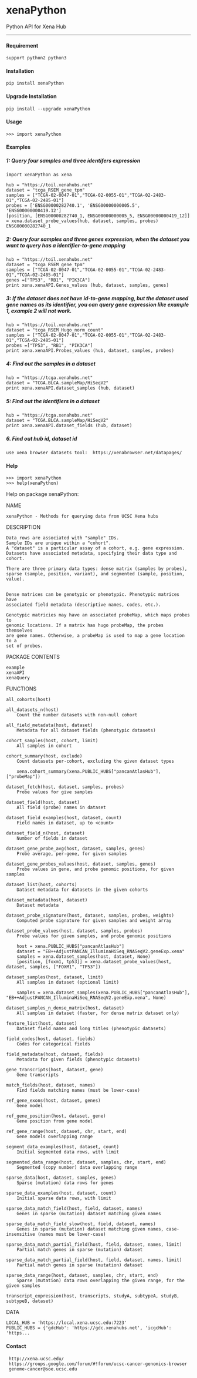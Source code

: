 # xenaPython
Python API for Xena Hub

---------

#### Requirement
    support python2 python3


#### Installation
    pip install xenaPython


#### Upgrade Installation
    pip install --upgrade xenaPython


#### Usage
    >>> import xenaPython

#### Examples

##### 1: Query four samples and three identifers expression
    import xenaPython as xena

    hub = "https://toil.xenahubs.net"
    dataset = "tcga_RSEM_gene_tpm"
    samples = ["TCGA-02-0047-01","TCGA-02-0055-01","TCGA-02-2483-01","TCGA-02-2485-01"]
    probes = ['ENSG00000282740.1', 'ENSG00000000005.5', 'ENSG00000000419.12']
    [position, [ENSG00000282740_1, ENSG00000000005_5, ENSG00000000419_12]] = xena.dataset_probe_values(hub, dataset, samples, probes)
    ENSG00000282740_1
    
##### 2: Query four samples and three genes expression, when the dataset you want to query has a identifier-to-gene mapping
    hub = "https://toil.xenahubs.net"
    dataset = "tcga_RSEM_gene_tpm"
    samples = ["TCGA-02-0047-01","TCGA-02-0055-01","TCGA-02-2483-01","TCGA-02-2485-01"]
    genes =["TP53", "RB1", "PIK3CA"]
    print xena.xenaAPI.Genes_values (hub, dataset, samples, genes)

##### 3: If the dataset does not have id-to-gene mapping, but the dataset used gene names as its identifier, you can query gene expression like example 1, example 2 will not work.
    hub = "https://toil.xenahubs.net"
    dataset = "tcga_RSEM_Hugo_norm_count"
    samples = ["TCGA-02-0047-01","TCGA-02-0055-01","TCGA-02-2483-01","TCGA-02-2485-01"]
    probes =["TP53", "RB1", "PIK3CA"]
    print xena.xenaAPI.Probes_values (hub, dataset, samples, probes)

##### 4: Find out the samples in a dataset
    hub = "https://tcga.xenahubs.net"
    dataset = "TCGA.BLCA.sampleMap/HiSeqV2"
    print xena.xenaAPI.dataset_samples (hub, dataset)

##### 5: Find out the identifiers in a dataset
    hub = "https://tcga.xenahubs.net"
    dataset = "TCGA.BLCA.sampleMap/HiSeqV2"
    print xena.xenaAPI.dataset_fields (hub, dataset)

##### 6. Find out hub id, dataset id
    use xena browser datasets tool:  https://xenabrowser.net/datapages/

#### Help
    >>> import xenaPython
    >>> help(xenaPython)
    
Help on package xenaPython:

NAME

    xenaPython - Methods for querying data from UCSC Xena hubs

DESCRIPTION

    Data rows are associated with "sample" IDs.
    Sample IDs are unique within a "cohort".
    A "dataset" is a particular assay of a cohort, e.g. gene expression.
    Datasets have associated metadata, specifying their data type and cohort.
    
    There are three primary data types: dense matrix (samples by probes),
    sparse (sample, position, variant), and segmented (sample, position, value).
    
    
    Dense matrices can be genotypic or phenotypic. Phenotypic matrices have
    associated field metadata (descriptive names, codes, etc.).
    
    Genotypic matricies may have an associated probeMap, which maps probes to
    genomic locations. If a matrix has hugo probeMap, the probes themselves
    are gene names. Otherwise, a probeMap is used to map a gene location to a
    set of probes.

PACKAGE CONTENTS

    example
    xenaAPI
    xenaQuery

FUNCTIONS

    all_cohorts(host)
    
    all_datasets_n(host)
        Count the number datasets with non-null cohort
    
    all_field_metadata(host, dataset)
        Metadata for all dataset fields (phenotypic datasets)
    
    cohort_samples(host, cohort, limit)
        All samples in cohort
    
    cohort_summary(host, exclude)
        Count datasets per-cohort, excluding the given dataset types
        
        xena.cohort_summary(xena.PUBLIC_HUBS["pancanAtlasHub"], ["probeMap"])
    
    dataset_fetch(host, dataset, samples, probes)
        Probe values for give samples
    
    dataset_field(host, dataset)
        All field (probe) names in dataset
    
    dataset_field_examples(host, dataset, count)
        Field names in dataset, up to <count>
    
    dataset_field_n(host, dataset)
        Number of fields in dataset
    
    dataset_gene_probe_avg(host, dataset, samples, genes)
        Probe average, per-gene, for given samples
    
    dataset_gene_probes_values(host, dataset, samples, genes)
        Probe values in gene, and probe genomic positions, for given samples
    
    dataset_list(host, cohorts)
        Dataset metadata for datasets in the given cohorts
    
    dataset_metadata(host, dataset)
        Dataset metadata

    dataset_probe_signature(host, dataset, samples, probes, weights)
        Computed probe signature for given samples and weight array
    
    dataset_probe_values(host, dataset, samples, probes)
        Probe values for given samples, and probe genomic positions
        
        host = xena.PUBLIC_HUBS["pancanAtlasHub"]
        dataset = "EB++AdjustPANCAN_IlluminaHiSeq_RNASeqV2.geneExp.xena"
        samples = xena.dataset_samples(host, dataset, None)
        [position, [foxm1, tp53]] = xena.dataset_probe_values(host, dataset, samples, ["FOXM1", "TP53"])
    
    dataset_samples(host, dataset, limit)
        All samples in dataset (optional limit)
        
        samples = xena.dataset_samples(xena.PUBLIC_HUBS["pancanAtlasHub"], "EB++AdjustPANCAN_IlluminaHiSeq_RNASeqV2.geneExp.xena", None)
    
    dataset_samples_n_dense_matrix(host, dataset)
        All samples in dataset (faster, for dense matrix dataset only)
    
    feature_list(host, dataset)
        Dataset field names and long titles (phenotypic datasets)
    
    field_codes(host, dataset, fields)
        Codes for categorical fields
    
    field_metadata(host, dataset, fields)
        Metadata for given fields (phenotypic datasets)
    
    gene_transcripts(host, dataset, gene)
        Gene transcripts
    
    match_fields(host, dataset, names)
        Find fields matching names (must be lower-case)
    
    ref_gene_exons(host, dataset, genes)
        Gene model
    
    ref_gene_position(host, dataset, gene)
        Gene position from gene model
    
    ref_gene_range(host, dataset, chr, start, end)
        Gene models overlapping range
    
    segment_data_examples(host, dataset, count)
        Initial segmented data rows, with limit
    
    segmented_data_range(host, dataset, samples, chr, start, end)
        Segmented (copy number) data overlapping range
    
    sparse_data(host, dataset, samples, genes)
        Sparse (mutation) data rows for genes
    
    sparse_data_examples(host, dataset, count)
        Initial sparse data rows, with limit
    
    sparse_data_match_field(host, field, dataset, names)
        Genes in sparse (mutation) dataset matching given names
    
    sparse_data_match_field_slow(host, field, dataset, names)
        Genes in sparse (mutation) dataset matching given names, case-insensitive (names must be lower-case)
    
    sparse_data_match_partial_field(host, field, dataset, names, limit)
        Partial match genes in sparse (mutation) dataset

    sparse_data_match_partial_field(host, field, dataset, names, limit)
        Partial match genes in sparse (mutation) dataset
    
    sparse_data_range(host, dataset, samples, chr, start, end)
        Sparse (mutation) data rows overlapping the given range, for the given samples
    
    transcript_expression(host, transcripts, studyA, subtypeA, studyB, subtypeB, dataset)

DATA

    LOCAL_HUB = 'https://local.xena.ucsc.edu:7223'
    PUBLIC_HUBS = {'gdcHub': 'https://gdc.xenahubs.net', 'icgcHub': 'https...
    
#### Contact
     http://xena.ucsc.edu/
     https://groups.google.com/forum/#!forum/ucsc-cancer-genomics-browser
     genome-cancer@soe.ucsc.edu


